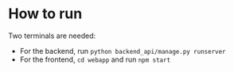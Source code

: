 # How to run

Two terminals are needed: 
 - For the backend, run `python backend_api/manage.py runserver` 
 - For the frontend, `cd webapp` and run `npm start`